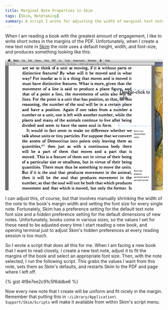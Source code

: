 ```yaml
---
title: Marginal Note Properties in Skim
tags: [Skim, Notetaking]
summary: A script I wrote for adjusting the width of marginal text notes in Skim.
---
```


When I am reading a book with the greatest amount of engagement, I
like to write short notes in the margins of the PDF.
Unfortunately, when I create a new text note in [Skim] the note
uses a default height, width, and font-size, and produces something
looking like this:

[Skim]: http://skim-app.sourceforge.net

![New text note in Skim with default settings](/images/Screen2014-07-041.png)

I can adjust this, of course, but that involves manually shrinking
the width of the note to the book's margin width and setting the
font size for every single note.  Fortunately, Skim has a
preference setting for the default text note font size and a
*hidden* preference setting for the default dimensions of new
notes.  Unfortunately, books come in various sizes, so the values I
set for these need to be adjusted every time I start reading a new
book, and opening terminal just to adjust Skim's hidden preferences
at every reading session is too much.

So I wrote a script that does all this for me.  When I am facing a
new book that I want to read closely, I create a new text note,
adjust it to fit the margins of the book and select an appropriate
font size.  Then, with the note selected, I run the following
script.  This grabs the values I want from this note, sets them as
Skim's defaults, and restarts Skim to the PDF and page where I left
off.

{% gist 4f8e7ee2c91c5f6ddbe6 %}

Now every new note that I create will be uniform and fit nicely in
the margin.  Remember that putting this in `~/Library/Application\
Support/Skim/Scripts` will make it available from within Skim's
script menu.

